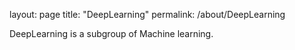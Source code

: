 layout: page
title: "DeepLearning"
permalink: /about/DeepLearning

DeepLearning is a subgroup of Machine learning. 
